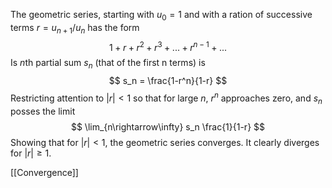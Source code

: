 The geometric series, starting with $u_0 = 1$ and with a ration of successive terms $r = u_{n+1}/u_n$ has the form 
$$
1 + r + r^2 + r^3+ ... + r^{n-1} + ...
$$
Is $n$th partial sum $s_n$ (that of the first n terms) is
$$
s_n = \frac{1-r^n}{1-r}
$$
Restricting attention to $|r|<1$ so that for large $n$, $r^n$ approaches zero, and $s_n$ posses the limit 
$$
\lim_{n\rightarrow\infty} s_n \frac{1}{1-r}
$$
Showing that for $|r|< 1$, the geometric series converges. It clearly diverges for $|r| \geq 1$.

[[Convergence]]